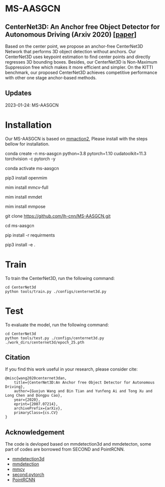 # MS-AASGCN
## CenterNet3D: An Anchor free Object Detector for Autonomous Driving (Arxiv 2020) [\[paper\]](https://arxiv.org/abs/2007.07214)
Based on the center point, we propose an anchor-free CenterNet3D Network that performs 3D object detection without anchors. 
Our CenterNet3D uses keypoint estimation to find center points and directly regresses 3D bounding boxes. 
Besides, our CenterNet3D is Non-Maximum Suppression free which makes it more efficient and simpler. On the KITTI benchmark, 
our proposed CenterNet3D achieves competitive performance with other one stage anchor-based methods.

## Updates
2023-01-24: MS-AASGCN

# Installation
Our MS-AASGCN is based on [mmaction2](https://github.com/open-mmlab/mmaction2), Please install with the steps bellow for installation.


conda create -n ms-aasgcn python=3.8 pytorch=1.10 cudatoolkit=11.3 torchvision -c pytorch -y

conda activate ms-aasgcn

pip3 install openmim

mim install mmcv-full

mim install mmdet

mim install mmpose

git clone https://github.com/lh-cnn/MS-AASGCN.git

cd ms-aasgcn

pip install -r requirments

pip3 install -e .

# Train
To train the CenterNet3D, run the following command:
```
cd CenterNet3d
python tools/train.py ./configs/centernet3d.py
```

# Test
To evaluate the model, run the following command:
```
cd CenterNet3d
python tools/test.py ./configs/centernet3d.py ./work_dirs/centernet3d/epoch_25.pth
```
## Citation
If you find this work useful in your research, please consider cite:
```
@misc{wang2020centernet3dan,
    title={CenterNet3D:An Anchor free Object Detector for Autonomous Driving},
    author={Guojun Wang and Bin Tian and Yunfeng Ai and Tong Xu and Long Chen and Dongpu Cao},
    year={2020},
    eprint={2007.07214},
    archivePrefix={arXiv},
    primaryClass={cs.CV}
}
```

## Acknowledgement
The code is devloped based on mmdetection3d and mmdetecton, some part of codes are borrowed from SECOND and PointRCNN.  
* [mmdetection3d](https://github.com/open-mmlab/mmdetection3d) 
* [mmdetection](https://github.com/open-mmlab/mmdetection) 
* [mmcv](https://github.com/open-mmlab/mmcv)
* [second.pytorch](https://github.com/traveller59/second.pytorch)
* [PointRCNN](https://github.com/sshaoshuai/PointRCNN)
